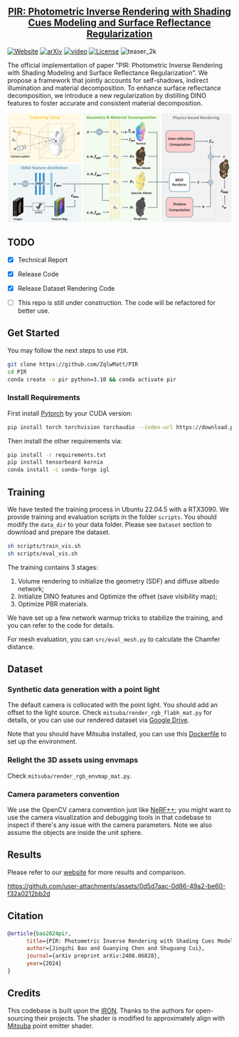 <h2 align="center"><a href="https://arxiv.org/abs/2408.06828">PIR: Photometric Inverse Rendering with Shading Cues Modeling and Surface Reflectance Regularization</a></h2>

[![Website](https://raw.githubusercontent.com/prs-eth/Marigold/main/doc/badges/badge-website.svg)](https://jzbao03.site/projects/PIR/)
[![arXiv](https://img.shields.io/badge/arXiv-2408.06828-b31b1b.svg)](https://arxiv.org/abs/2408.06828) 
[![video](https://img.shields.io/badge/Supp._Video-E33122?logo=Youtube)](https://static.jzbao03.site/projects/pir/videos/supp_video.1080p.H265.30fps(1.8).crf18.mp4)
[![License](https://img.shields.io/badge/License-BSD--2--Clause-929292)](https://opensource.org/license/bsd-2-clause)
<img width="1280" alt="teaser_2k" src="https://github.com/user-attachments/assets/c33739cc-8e8a-408c-8852-bbdd50301be1">


The official implementation of paper "PIR: Photometric Inverse Rendering with Shading Modeling and Surface Reflectance Regularization". We propose a framework that jointly accounts for self-shadows, indirect illumination and material decomposition. To enhance surface reflectance decomposition, we introduce a new regularization by distilling DINO features to foster accurate and consistent material decomposition.


![Overview](./assets/overview.png)


## TODO

- [x] Technical Report
- [x] Release Code
- [x] Release Dataset Rendering Code
- [ ] This repo is still under construction. The code will be refactored for better use.


## Get Started

You may follow the next steps to use `PIR`.

```bash
git clone https://github.com/ZqlwMatt/PIR
cd PIR
conda create -n pir python=3.10 && conda activate pir
```

### Install Requirements

First install [Pytorch](https://pytorch.org/get-started/locally/) by your CUDA version:

```bash
pip install torch torchvision torchaudio --index-url https://download.pytorch.org/whl/cu121
```

Then install the other requirements via:

```bash
pip install -r requirements.txt
pip install tensorboard kornia
conda install -c conda-forge igl
```

## Training

We have tested the training process in Ubuntu 22.04.5 with a RTX3090. We provide training and evaluation scripts in the folder `scripts`. You should modify the `data_dir` to your data folder. Please see `Dataset` section to download and prepare the dataset.

```bash
sh scripts/train_vis.sh
sh scripts/eval_vis.sh
```

The training contains 3 stages:
  1. Volume rendering to initialize the geometry (SDF) and diffuse albedo network;
  2. Initialize DINO features and Optimize the offset (save visibility map);
  3. Optimize PBR materials.

We have set up a few network warmup tricks to stabilize the training, and you can refer to the code for details.

For mesh evaluation, you can `src/eval_mesh.py` to calculate the Chamfer distance.

## Dataset

### Synthetic data generation with a point light

The default camera is collocated with the point light. You should add an offset to the light source. Check `mitsuba/render_rgb_flabh_mat.py` for details, or you can use our rendered dataset via [Google Drive](https://drive.google.com/drive/folders/1WzRbahZVbapuMRGkc9vCbxbPh87dqqq7?usp=sharing).

Note that you should have Mitsuba installed, you can use this [Dockerfile](https://github.com/Traverse-Research/mitsuba-conda-docker) to set up the environment.

### Relight the 3D assets using envmaps

Check `mitsuba/render_rgb_envmap_mat.py`.

### Camera parameters convention

We use the OpenCV camera convention just like [NeRF++](https://github.com/Kai-46/nerfplusplus); you might want to use the camera visualization and debugging tools in that codebase to inspect if there's any issue with the camera parameters. Note we also assume the objects are inside the unit sphere.

## Results

Please refer to our [website](https://jzbao03.site/projects/PIR/) for more results and comparison. 

https://github.com/user-attachments/assets/0d5d7aac-0d86-49a2-be60-f32a0212bb2d




## Citation

```bibtex
@article{bao2024pir,
      title={PIR: Photometric Inverse Rendering with Shading Cues Modeling and Surface Reflectance Regularization},
      author={Jingzhi Bao and Guanying Chen and Shuguang Cui},
      journal={arXiv preprint arXiv:2408.06828},
      year={2024}
}
```


## Credits
This codebase is built upon the [IRON](https://github.com/Kai-46/IRON). Thanks to the authors for open-sourcing their projects. The shader is modified to approximately align with [Mitsuba](https://github.com/mitsuba-renderer/mitsuba) point emitter shader.
